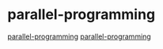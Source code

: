 # parallel-programming

[parallel-programming](https://github.com/zwang4/awesome-machine-learning-in-compilers)
[parallel-programming](https://github.com/exaloop/codon)
